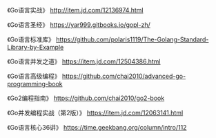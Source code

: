 《Go语言实战》
http://item.jd.com/12136974.html








《Go语言圣经》
https://yar999.gitbooks.io/gopl-zh/









《Go语言标准库》
https://github.com/polaris1119/The-Golang-Standard-Library-by-Example




《Go语言并发之道》
https://item.jd.com/12504386.html









《Go语言高级编程》
https://github.com/chai2010/advanced-go-programming-book








《Go2编程指南》
https://github.com/chai2010/go2-book








《Go并发编程实战（第2版）》
https://item.jd.com/12063141.html








《Go语言核心36讲》
https://time.geekbang.org/column/intro/112










          
        
    

    

    

    
      

      
        
          
   
        
          
            

